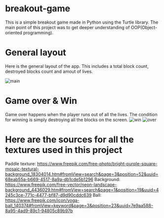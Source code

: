 # breakout-game
This is a simple breakout game made in Python using the Turtle library. The main point of this project was to get deeper understanding of OOP(Object-oriented programming).

# General layout
Here is the general layout of the app. This includes a total block count, destroyed blocks count and amout of lives. 

![main](https://github.com/Marko-Korn/breakout-game/assets/9790303/86c7572b-2cae-4f8a-8762-f7e7259da76c)

# Game over & Win
Game over happens when the player runs out of all the lives. 
The condition for winning is simply destroying all the blocks on the screen.
![win](https://github.com/Marko-Korn/breakout-game/assets/9790303/b86c4ac8-01df-4ad1-a4f2-d8d8c367b22f)
![over](https://github.com/Marko-Korn/breakout-game/assets/9790303/2b6dd6ac-e935-4656-b9d9-082d1b0cc553)

# Here are the sources for all the textures used in this project
Paddle texture: https://www.freepik.com/free-photo/bright-purple-square-mosaic-textural-background_18304014.htm#fromView=search&page=3&position=52&uuid=68eab55a-b669-4517-8a9a-db1cde5b1296
Background: https://www.freepik.com/free-vector/neon-landscape-background_4436029.htm#fromView=search&page=1&position=19&uuid=4245c3ce-771c-4477-bf87-d9d90cddc639
Ball: https://www.freepik.com/icon/yoga-ball_140374#fromView=keyword&page=3&position=23&uuid=7e9aa588-8a95-4ad9-89c1-94805c89b97b
